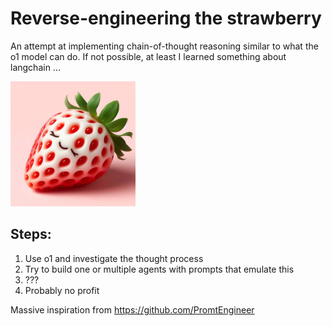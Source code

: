 # Reverse-engineering the strawberry
An attempt at implementing chain-of-thought reasoning similar to what the o1 model can do. If not possible, at least I learned something about langchain ...

<img src="strbrry.jpeg" alt="drawing" width="200"/>

## Steps:
1. Use o1 and investigate the thought process
2. Try to build one or multiple agents with prompts that emulate this
3. ???
4. Probably no profit

Massive inspiration from https://github.com/PromtEngineer
